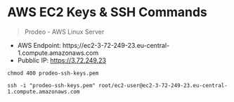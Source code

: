 # AWS EC2 Keys & SSH Commands
> Prodeo - AWS Linux Server
- AWS Endpoint: https;//ec2-3-72-249-23.eu-central-1.compute.amazonaws.com
- Pubblic IP: https://3.72.249.23

```
chmod 400 prodeo-ssh-keys.pem
```
```
ssh -i "prodeo-ssh-keys.pem" root/ec2-user@ec2-3-72-249-23.eu-central-1.compute.amazonaws.com
```

